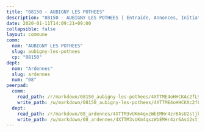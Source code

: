 ```yaml
---
title: "08150 - AUBIGNY LES POTHEES"
description: "08150 - AUBIGNY LES POTHEES | Entraide, Annonces, Initiatives"
date: 2020-01-11T14:09:21+09:00
collapsible: false
layout: commune
comm:
  nom: "AUBIGNY LES POTHEES"
  slug: aubigny-les-pothees
  cp: "08150"
dept:
  nom: "Ardennes"
  slug: ardennes
  num: "08"
peerpad:
  comm:
    read_path: /r/markdown/08150_aubigny-les-pothees/4XTTME4oHHCKAc2fL9hmd7Rc2m77vSuBWoCK2LA7AfdT85Y9P
    write_path: /w/markdown/08150_aubigny-les-pothees/4XTTME4oHHCKAc2fL9hmd7Rc2m77vSuBWoCK2LA7AfdT85Y9P-K3TgU7mH6bhXCnufPQ75Jc49ah5VjjtqwGPmy2GEMfHH57BcvsKFwu1BiHiuW44CUrBBnTTttYJaLBf1xj3HuvDpAQkMAhCELJVfV3ZZ7c3F7AZ5F7M4Je4kudfoMtcJoLrEsWRF
  dept:
    read_path: /r/markdown/08_ardennes/4XTTM3vUKm4qxzWbEMHr4zr6AsU2stjkKdsaY9uMbmhXjv9QM
    write_path: /w/markdown/08_ardennes/4XTTM3vUKm4qxzWbEMHr4zr6AsU2stjkKdsaY9uMbmhXjv9QM-K3TgUMB9u4JvtZdFBPfBexH6pGeKJREiRZLakfAxGDqg6fgd1ib6XHxM9tkwaYxqJV2qNTbboL5jGpTS7re5rUf5cB5fLzdnicM4aJkF5ZXmkvCRXEh5XT7432iWRZFby5MMVbKP
---
```



